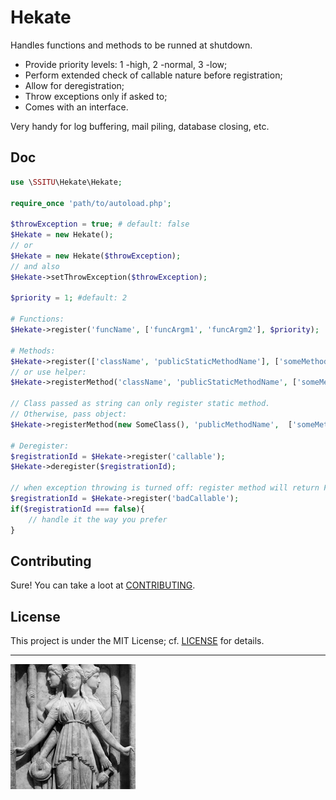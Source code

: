 # Hekate

Handles functions and methods to be runned at shutdown.

- Provide priority levels: 1 -high, 2 -normal, 3 -low;
- Perform extended check of callable nature before registration;
- Allow for deregistration;
- Throw exceptions only if asked to;
- Comes with an interface.

Very handy for log buffering, mail piling, database closing, etc.

## Doc

```php
use \SSITU\Hekate\Hekate;

require_once 'path/to/autoload.php';

$throwException = true; # default: false
$Hekate = new Hekate();
// or
$Hekate = new Hekate($throwException);
// and also
$Hekate->setThrowException($throwException);

$priority = 1; #default: 2

# Functions:
$Hekate->register('funcName', ['funcArgm1', 'funcArgm2'], $priority);

# Methods:
$Hekate->register(['className', 'publicStaticMethodName'], ['someMethodArgm'], $priority);
// or use helper:
$Hekate->registerMethod('className', 'publicStaticMethodName', ['someMethodArgm'], $priority);

// Class passed as string can only register static method.
// Otherwise, pass object:
$Hekate->registerMethod(new SomeClass(), 'publicMethodName',  ['someMethodArgm'], $priority);

# Deregister:
$registrationId = $Hekate->register('callable');
$Hekate->deregister($registrationId);

// when exception throwing is turned off: register method will return FALSE in case of invalid callback
$registrationId = $Hekate->register('badCallable');
if($registrationId === false){
    // handle it the way you prefer
}
```

## Contributing

Sure! You can take a loot at [CONTRIBUTING](CONTRIBUTING.md).

## License

This project is under the MIT License; cf. [LICENSE](LICENSE) for details.

* * *
![Hekate](Hekate.jpg)